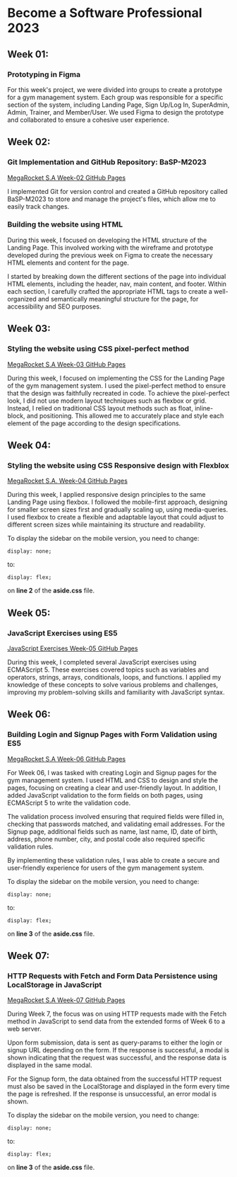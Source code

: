 # Become a Software Professional 2023

## Week 01:

### Prototyping in Figma

For this week's project, we were divided into groups to create a prototype for a gym management system. Each group was responsible for a specific section of the system, including Landing Page, Sign Up/Log In, SuperAdmin, Admin, Trainer, and Member/User. We used Figma to design the prototype and collaborated to ensure a cohesive user experience.

## Week 02:

### Git Implementation and GitHub Repository: BaSP-M2023

[MegaRocket S.A Week-02 GitHub Pages](https://maurocaffesse.github.io/BaSP-M2023/Week-02)

I implemented Git for version control and created a GitHub repository called BaSP-M2023 to store and manage the project's files, which allow me to easily track changes.

### Building the website using HTML

During this week, I focused on developing the HTML structure of the Landing Page. This involved working with the wireframe and prototype developed during the previous week on Figma to create the necessary HTML elements and content for the page.

I started by breaking down the different sections of the page into individual HTML elements, including the header, nav, main content, and footer. Within each section, I carefully crafted the appropriate HTML tags to create a well-organized and semantically meaningful structure for the page, for accessibility and SEO purposes.

## Week 03:

### Styling the website using CSS pixel-perfect method

[MegaRocket S.A Week-03 GitHub Pages](https://maurocaffesse.github.io/BaSP-M2023/Week-03)

During this week, I focused on implementing the CSS for the Landing Page of the gym management system. I used the pixel-perfect method to ensure that the design was faithfully recreated in code.
To achieve the pixel-perfect look, I did not use modern layout techniques such as flexbox or grid. Instead, I relied on traditional CSS layout methods such as float, inline-block, and positioning. This allowed me to accurately place and style each element of the page according to the design specifications.

## Week 04:

### Styling the website using CSS Responsive design with Flexblox

[MegaRocket S.A. Week-04 GitHub Pages](https://maurocaffesse.github.io/BaSP-M2023/Week-04/)

During this week, I applied responsive design principles to the same Landing Page using flexbox. I followed the mobile-first approach, designing for smaller screen sizes first and gradually scaling up, using media-queries. I used flexbox to create a flexible and adaptable layout that could adjust to different screen sizes while maintaining its structure and readability.

To display the sidebar on the mobile version, you need to change:

```
display: none;
```

to:

```
display: flex;
```

on **line 2** of the **aside.css** file.

## Week 05:

### JavaScript Exercises using ES5

[JavaScript Exercises Week-05 GitHub Pages](https://maurocaffesse.github.io/BaSP-M2023/Week-05/)

During this week, I completed several JavaScript exercises using ECMAScript 5. These exercises covered topics such as variables and operators, strings, arrays, conditionals, loops, and functions. I applied my knowledge of these concepts to solve various problems and challenges, improving my problem-solving skills and familiarity with JavaScript syntax.

## Week 06:

### Building Login and Signup Pages with Form Validation using ES5

[MegaRocket S.A Week-06 GitHub Pages](https://maurocaffesse.github.io/BaSP-M2023/Week-06/views/index.html)

For Week 06, I was tasked with creating Login and Signup pages for the gym management system. I used HTML and CSS to design and style the pages, focusing on creating a clear and user-friendly layout. In addition, I added JavaScript validation to the form fields on both pages, using ECMAScript 5 to write the validation code.

The validation process involved ensuring that required fields were filled in, checking that passwords matched, and validating email addresses. For the Signup page, additional fields such as name, last name, ID, date of birth, address, phone number, city, and postal code also required specific validation rules.

By implementing these validation rules, I was able to create a secure and user-friendly experience for users of the gym management system.

To display the sidebar on the mobile version, you need to change:

```
display: none;
```

to:

```
display: flex;
```

on **line 3** of the **aside.css** file.

## Week 07:

### HTTP Requests with Fetch and Form Data Persistence using LocalStorage in JavaScript

[MegaRocket S.A Week-07 GitHub Pages](https://maurocaffesse.github.io/BaSP-M2023/Week-07/views/index.html)

During Week 7, the focus was on using HTTP requests made with the Fetch method in JavaScript to send data from the extended forms of Week 6 to a web server.

Upon form submission, data is sent as query-params to either the login or signup URL depending on the form. If the response is successful, a modal is shown indicating that the request was successful, and the response data is displayed in the same modal.

For the Signup form, the data obtained from the successful HTTP request must also be saved in the LocalStorage and displayed in the form every time the page is refreshed. If the response is unsuccessful, an error modal is shown.

To display the sidebar on the mobile version, you need to change:

```
display: none;
```

to:

```
display: flex;
```

on **line 3** of the **aside.css** file.
